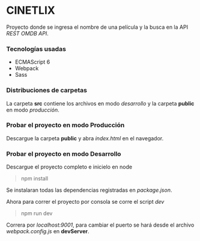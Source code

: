 # CINETLIX

Proyecto donde se ingresa el nombre de una película y la busca en la API *REST OMDB API*.

### Tecnologías usadas

- ECMAScript 6
- Webpack 
- Sass

### Distribuciones de carpetas
La carpeta **src** contiene los archivos en modo *desarrollo* y la carpeta **public** en modo *producción*. 

### Probar el proyecto en modo **Producción**
Descargue la carpeta **public** y abra *index.html* en el navegador. 

### Probar el proyecto en modo **Desarrollo**
Descargue el proyecto completo e inicielo en node
>npm install

Se instalaran todas las dependencias registradas en *package.json*.

Ahora para correr el proyecto por consola se corre el script *dev*
>npm run dev

Correra por *localhost:9001*, para cambiar el puerto se hará desde el archivo *webpack.config.js* en **devServer**.